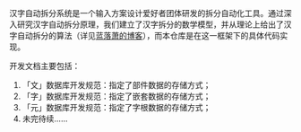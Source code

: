 汉字自动拆分系统是一个输入方案设计爱好者团体研发的拆分自动化工具。通过深入研究汉字自动拆分原理，我们建立了汉字拆分的数学模型，并从理论上给出了汉字自动拆分的算法（详见[蓝落萧的博客](https://lanluoxiao.github.io/chai/)），而本仓库是在这一框架下的具体代码实现。

开发文档主要包括：

1. 「文」数据库开发规范：指定了部件数据的存储方式；
2. 「字」数据库开发规范：指定了嵌套数据的存储方式；
3. 「元」数据库开发规范：指定了字根数据的存储方式；
4. 未完待续……
